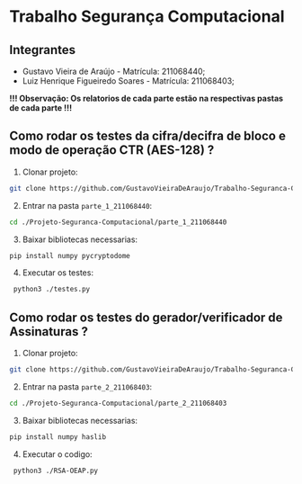 # Trabalho Segurança Computacional

## Integrantes

- Gustavo Vieira de Araújo - Matrícula: 211068440;
- Luiz Henrique Figueiredo Soares - Matrícula: 211068403;

**!!! Observação: Os relatorios de cada parte estão na respectivas pastas de cada parte !!!**

## Como rodar os testes da cifra/decifra de bloco e modo de operação CTR (AES-128) ?

1. Clonar projeto:

```bash
git clone https://github.com/GustavoVieiraDeAraujo/Trabalho-Seguranca-Computacional.git
```

2. Entrar na pasta `parte_1_211068440`:

```bash
cd ./Projeto-Seguranca-Computacional/parte_1_211068440
```

3. Baixar bibliotecas necessarias:

```bash
pip install numpy pycryptodome
```

4. Executar os testes:

```bash
 python3 ./testes.py
```

## Como rodar os testes do gerador/verificador de Assinaturas ?

1. Clonar projeto:

```bash
git clone https://github.com/GustavoVieiraDeAraujo/Trabalho-Seguranca-Computacional.git
```

2. Entrar na pasta `parte_2_211068403`:

```bash
cd ./Projeto-Seguranca-Computacional/parte_2_211068403
```

3. Baixar bibliotecas necessarias:

```bash
pip install numpy haslib
```

4. Executar o codigo:

```bash
 python3 ./RSA-OEAP.py
```
